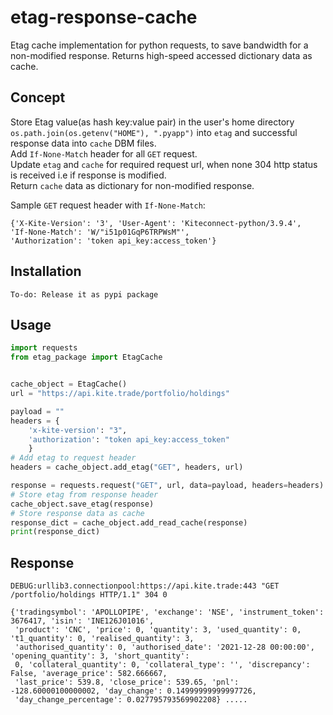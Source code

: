 # etag-response-cache
Etag cache implementation for python requests, to save bandwidth for a non-modified response. Returns
high-speed accessed dictionary data as cache.

## Concept
Store Etag value(as hash key:value pair) in the user's home directory `os.path.join(os.getenv("HOME"), ".pyapp")` into `etag` and successful response data into `cache` DBM files.<br>
Add `If-None-Match` header for all `GET` request.</br> 
Update `etag` and `cache` for required request url, when none 304 http status is received i.e if response is modified.</br>
Return `cache` data as dictionary for non-modified response.</br>

Sample `GET` request header with `If-None-Match`:
```
{'X-Kite-Version': '3', 'User-Agent': 'Kiteconnect-python/3.9.4', 
'If-None-Match': 'W/"i51p01GqP6TRPWsM"', 
'Authorization': 'token api_key:access_token'}
```

## Installation
```
To-do: Release it as pypi package
```

## Usage
```python
import requests
from etag_package import EtagCache


cache_object = EtagCache()
url = "https://api.kite.trade/portfolio/holdings"

payload = ""
headers = {
    'x-kite-version': "3",
    'authorization': "token api_key:access_token"
    }
# Add etag to request header
headers = cache_object.add_etag("GET", headers, url)

response = requests.request("GET", url, data=payload, headers=headers)
# Store etag from response header
cache_object.save_etag(response)
# Store response data as cache
response_dict = cache_object.add_read_cache(response)
print(response_dict)
```
## Response
```
DEBUG:urllib3.connectionpool:https://api.kite.trade:443 "GET /portfolio/holdings HTTP/1.1" 304 0

{'tradingsymbol': 'APOLLOPIPE', 'exchange': 'NSE', 'instrument_token': 3676417, 'isin': 'INE126J01016',
 'product': 'CNC', 'price': 0, 'quantity': 3, 'used_quantity': 0, 't1_quantity': 0, 'realised_quantity': 3,
 'authorised_quantity': 0, 'authorised_date': '2021-12-28 00:00:00', 'opening_quantity': 3, 'short_quantity': 
 0, 'collateral_quantity': 0, 'collateral_type': '', 'discrepancy': False, 'average_price': 582.666667, 
 'last_price': 539.8, 'close_price': 539.65, 'pnl': -128.60000100000002, 'day_change': 0.14999999999997726, 
 'day_change_percentage': 0.027795793569902208} .....
```
